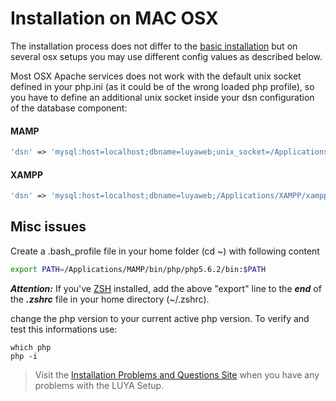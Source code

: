# Installation on MAC OSX

The installation process does not differ to the [basic installation](install.md) but on several osx setups you may use different config values as described below.

Most OSX Apache services does not work with the default unix socket defined in your php.ini (as it could be of the wrong loaded php profile), so you have to define an additional unix socket inside your dsn configuration of the database component:

#### MAMP

```php
'dsn' => 'mysql:host=localhost;dbname=luyaweb;unix_socket=/Applications/MAMP/tmp/mysql/mysql.sock',
```

#### XAMPP

```php
'dsn' => 'mysql:host=localhost;dbname=luyaweb;/Applications/XAMPP/xamppfiles/var/mysql/mysql.sock',
```

## Misc issues

Create a .bash_profile file in your home folder (cd ~) with following content

```sh
export PATH=/Applications/MAMP/bin/php/php5.6.2/bin:$PATH
```

***Attention:*** If you've [ZSH](https://github.com/robbyrussell/oh-my-zsh) installed, add the above "export" line to the ***end*** of the ***.zshrc*** file in your home directory (~/.zshrc).

change the php version to your current active php version. To verify and test this informations use:

```
which php
php -i
```

> Visit the [Installation Problems and Questions Site](install-problems.md) when you have any problems with the LUYA Setup.
